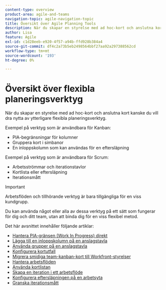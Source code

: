 ```yaml
---
content-type: overview
product-area: agile-and-teams
navigation-topic: agile-navigation-topic
title: Översikt över Agile Planning Tools
description: När du skapar en styrelse med ad hoc-kort och anslutna kort kanske du vill utnyttja de extra flexibla planeringsverktygen i ritytorna.
author: Lisa
feature: Agile
exl-id: c1d28eeb-e920-4f57-a94b-ffd928b384a4
source-git-commit: df4c2a73b5eb2498564bbf27aa92a297388562cd
workflow-type: tm+mt
source-wordcount: '193'
ht-degree: 0%

---
```


# Översikt över flexibla planeringsverktyg

När du skapar en styrelse med ad hoc-kort och anslutna kort kanske du vill dra nytta av ytterligare flexibla planeringsverktyg.

Exempel på verktyg som är användbara för Kanban:

* PIA-begränsningar för kolumner
* Gruppera kort i simbanor
* En inloppskolumn som kan användas för en eftersläpning

Exempel på verktyg som är användbara för Scrum:

* Arbetsströmmar och iterationstavlor
* Kortlista eller eftersläpning
* Iterationsmått

>[!IMPORTANT]
>
>Arbetsflöden och tillhörande verktyg är bara tillgängliga för en viss kundgrupp.

Du kan använda något eller alla av dessa verktyg på ett sätt som fungerar för dig och ditt team, utan att binda dig för en viss flexibel metod.

Det här avsnittet innehåller följande artiklar:

* [Hantera PIA-gränsen (Work In Progress) direkt](/help/quicksilver/agile/use-boards-agile-planning-tools/manage-wip-limit-on-board.md)
* [Lägga till en inloppskolumn på en anslagstavla](/help/quicksilver/agile/use-boards-agile-planning-tools/add-intake-column-to-board.md)
* [Använda grupper på en anslagstavla](/help/quicksilver/agile/use-boards-agile-planning-tools/group-cards-on-board.md)
* [Konfigurera kortutfall](/help/quicksilver/agile/use-boards-agile-planning-tools/configure-card-falloff.md)
* [Migrera smidiga team-kanban-kort till Workfront-styrelser](/help/quicksilver/agile/use-boards-agile-planning-tools/migrate-kanban-cards-to-boards.md)
* [Hantera arbetsflöden](/help/quicksilver/agile/use-boards-agile-planning-tools/manage-collections.md)
* [Använda kortlistan](/help/quicksilver/agile/use-boards-agile-planning-tools/use-card-list.md)
* [Skapa en iteration i ett arbetsflöde](/help/quicksilver/agile/use-boards-agile-planning-tools/create-an-iteration-in-workstream.md)
* [Konfigurera eftersläpningen på en arbetsyta](/help/quicksilver/agile/use-boards-agile-planning-tools/configure-backlog-workstream-board.md)
* [Granska iterationsmått](/help/quicksilver/agile/use-boards-agile-planning-tools/review-iteration-metrics.md)
